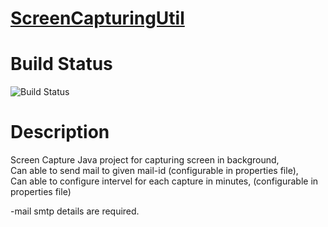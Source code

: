 <a href="http://chandrasekhar4u.github.io/ScreenCapturingUtil/" class="code">ScreenCapturingUtil</a>
===================

Build Status
===================
<img src="https://travis-ci.org/chandrasekhar4u/ScreenCapturingUtil.png?branch=master" alt="Build Status" />

Description
===================
Screen Capture Java project for capturing screen in background, <br/>
Can able to send mail to given mail-id (configurable in properties file),<br/>
Can able to configure intervel for each capture in minutes, (configurable in properties file)<br/>

-mail smtp details are required.


